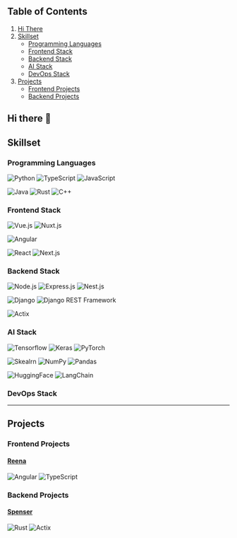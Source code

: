 [actixImg]: https://img.shields.io/badge/actix-000000?style=for-the-badge&logo=actix&logoColor=white

## Table of Contents
1. [Hi There](#intro)
2. [Skillset](#skillset)
   * [Programming Languages](#programmingLanguages)
   * [Frontend Stack](#frontendStack)
   * [Backend Stack](#backendStack)
   * [AI Stack](#AIStack)
   * [DevOps Stack](#devopsStack)
3. [Projects](#projects)
   * [Frontend Projects](#frontendProjects)
   * [Backend Projects](#backendProjects)


## <a name="intro">Hi there 👋</a>

##  <a name="skillset">Skillset</a>
### <a name="programmingLanguages">Programming Languages</a>
![Python](https://img.shields.io/badge/Python-FFD43B?style=for-the-badge&logo=python&logoColor=blue)
![TypeScript](https://img.shields.io/badge/TypeScript-007ACC?style=for-the-badge&logo=typescript&logoColor=white)
![JavaScript](https://img.shields.io/badge/JavaScript-323330?style=for-the-badge&logo=javascript&logoColor=F7DF1E)

![Java](https://img.shields.io/badge/Java-ED8B00?style=for-the-badge&logo=openjdk&logoColor=white)
![Rust](https://img.shields.io/badge/Rust-8F0000?style=for-the-badge&logo=rust&logoColor=white)
![C++](https://img.shields.io/badge/C%2B%2B-00599C?style=for-the-badge&logo=c%2B%2B&logoColor=white)

### <a name="frontendStack">Frontend Stack</a>
![Vue.js](https://img.shields.io/badge/Vue%20js-35495E?style=for-the-badge&logo=vuedotjs&logoColor=4FC08D)
![Nuxt.js](https://img.shields.io/badge/nuxt%20js-00C58E?style=for-the-badge&logo=nuxt&logoColor=white)

![Angular](https://img.shields.io/badge/Angular-DD0031?style=for-the-badge&logo=angular&logoColor=white)

![React](https://img.shields.io/badge/React-20232A?style=for-the-badge&logo=react&logoColor=61DAFB)
![Next.js](https://img.shields.io/badge/next%20js-000000?style=for-the-badge&logo=nextdotjs&logoColor=white)

### <a name="backendStack">Backend Stack</a>
![Node.js](https://img.shields.io/badge/Node%20js-339933?style=for-the-badge&logo=nodedotjs&logoColor=white)
![Express.js](https://img.shields.io/badge/Express%20js-000000?style=for-the-badge&logo=express&logoColor=white)
![Nest.js](https://img.shields.io/badge/nestjs-E0234E?style=for-the-badge&logo=nestjs&logoColor=white)

![Django](https://img.shields.io/badge/Django-092E20?style=for-the-badge&logo=django&logoColor=green)
![Django REST Framework](https://img.shields.io/badge/django%20rest-ff1709?style=for-the-badge&logo=django&logoColor=white)

![Actix](https://img.shields.io/badge/Actix-7036ab?style=for-the-badge&logo=actix&logoColor=white)

### <a name="AIStack">AI Stack</a>
![Tensorflow](https://img.shields.io/badge/TensorFlow-FF6F00?style=for-the-badge&logo=TensorFlow&logoColor=white)
![Keras](https://img.shields.io/badge/Keras-D00000?style=for-the-badge&logo=Keras&logoColor=white)
![PyTorch](https://img.shields.io/badge/PyTorch-EE4C2C?style=for-the-badge&logo=pytorch&logoColor=white)

![Skealrn](https://img.shields.io/badge/scikit_learn-F7931E?style=for-the-badge&logo=scikit-learn&logoColor=white)
![NumPy](https://img.shields.io/badge/Numpy-777BB4?style=for-the-badge&logo=numpy&logoColor=white)
![Pandas](https://img.shields.io/badge/Pandas-2C2D72?style=for-the-badge&logo=pandas&logoColor=white)

![HuggingFace](https://img.shields.io/badge/-HuggingFace-FDEE21?style=for-the-badge&logo=HuggingFace&logoColor=black)
![LangChain](https://img.shields.io/badge/langchain-1C3C3C?style=for-the-badge&logo=langchain&logoColor=white)

### <a name="devopsStack">DevOps Stack</a>
---

## <a name="projects">Projects</a>
### <a name="frontendProjects">Frontend Projects</a>

#### <a href="https://github.com/SajjadHadi/reena" name="reena">Reena</a>
![Angular](https://img.shields.io/badge/Angular-DD0031?style=for-the-badge&logo=angular&logoColor=white)
![TypeScript](https://img.shields.io/badge/TypeScript-007ACC?style=for-the-badge&logo=typescript&logoColor=white)

### <a name="backendProjects">Backend Projects</a>

#### <a href="https://github.com/SajjadHadi/Spenser" name="reena">Spenser</a>
![Rust](https://img.shields.io/badge/Rust-8F0000?style=for-the-badge&logo=rust&logoColor=white)
![Actix](https://img.shields.io/badge/Actix-7036ab?style=for-the-badge&logo=actix&logoColor=white)

<!--
**SajjadHadi/sajjadhadi** is a ✨ _special_ ✨ repository because its `README.md` (this file) appears on your GitHub profile.

Here are some ideas to get you started:

- 🔭 I’m currently working on ...
- 🌱 I’m currently learning ...
- 👯 I’m looking to collaborate on ...
- 🤔 I’m looking for help with ...
- 💬 Ask me about ...
- 📫 How to reach me: ...
- 😄 Pronouns: ...
- ⚡ Fun fact: ...
-->
